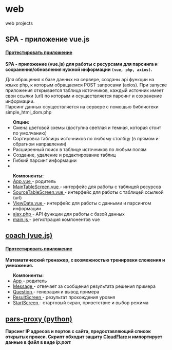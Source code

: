 # web
web projects
<h2> SPA - приложение vue.js</h2>
 <h4><a href="http://zotov.mcdir.ru/index.html">Протестировать приложение</a></h4>
 <p><b> 
 SPA - приложение (vue.js) для работы с ресурсами для парсинга и сохранения/обновления нужной информации <code>(vue, php, axios)</code>.
 </b></p>
 <p>Для обращения к базе данных на сервере, созданы api функции на языке php, к которым обращаемся POST запросами (axios).
 При запуске приложения открывается таблица источников, каждый источник имеет свои ссылки (url) по которым и осуществляется парсинг и сохранение информации.</br>
Парсинг данных осуществляется на сервере с помощью библиотеки simple_html_dom.php</p>
 <ul><b>Опции: </b>
 <li>Смена цветовой схемы (доступна светлая и темная, которая стоит по умолчанию)</li>
 <li>Сортировка таблицы источников по любому столбцу (в прямом и обратном направлении)</li>
 <li>Расширенный поиск в таблице источников по любым полям</li>
 <li>Создание, удаление и редактирование таблиц</li>
 <li>Гибкий парсинг информации</li>
 <li></li>
</ul>
 <ul><b>Компоненты: </b>
  <li> <a href="https://github.com/mikenmsl/web/blob/master/vueProject/IPS/src/App.vue" >App.vue </a> -	родитель </li>
 <li> <a href="https://github.com/mikenmsl/web/blob/master/vueProject/IPS/src/components/MainTableScreen.vue" >MainTableScreen.vue </a> -	интерфейс для работы с таблицей ресурсов</li>
        <li> <a href="https://github.com/mikenmsl/web/blob/master/vueProject/IPS/src/components/SourceTableScreen.vue" >SourceTableScreen.vue </a> -	интерфейс для работы с таблицей ссылкой (url)</li>
 <li> <a href="https://github.com/mikenmsl/web/blob/master/vueProject/IPS/src/components/ViewDate.vue" >ViewDate.vue </a> -	интерфейс для работы с данными и парсингом информации</li>
 <li> <a href="https://github.com/mikenmsl/web/blob/master/vueProject/IPS/ajax.php" >ajax.php </a> -	API функции для работы с базой данных </li>
 <li> <a href="https://github.com/mikenmsl/web/blob/master/vueProject/IPS/src/main.js" >main.js </a> -	регистрация компонентов vue</li>
    </ul>
<div>
 <div>
 <h2>
        <a href="https://github.com/mikenmsl/web/tree/master/vueProject/coach" >coach (vue.js)</a>
    </h2>
  <h4><a href="http://zotov.mcdir.ru/coach/index.html">Протестировать приложение</a></h4>
<p><b> 
 Математический тренажер, с возможностью тренировки сложения и умножения.
 </b></p>
  
 <ul><b>Компоненты: </b>
  <li> <a href="https://github.com/mikenmsl/web/blob/master/vueProject/coach/src/App.vue" >App </a> -	родитель </li>
 <li> <a href="https://github.com/mikenmsl/web/blob/master/vueProject/coach/src/components/Message.vue" >Message </a> -	отвечает за сообщения результата решения примера</li>
        <li> <a href="https://github.com/mikenmsl/web/blob/master/vueProject/coach/src/components/Question.vue" >Question </a> -	генерация и вывод примера</li>
 <li> <a href="https://github.com/mikenmsl/web/blob/master/vueProject/coach/src/components/ResultScreen.vue" >ResultScreen </a> -	результат прохождения уровня</li>
 <li> <a href="https://github.com/mikenmsl/web/blob/master/vueProject/coach/src/components/StartScreen.vue" >StartScreen </a> -	стартовый экран, приветствие и выбор режима</li>
    </ul>
    


<div>
 <div>
 <h2>
        <a href="https://github.com/mikenmsl/web/blob/master/pars-proxy.py" >pars-proxy (python) </a>
    </h2>
<p><b> 
Парсинг IP адресов и портов с сайта, предоставляющий список открытых прокси. Скрипт обходит защиту <a href="https://www.cloudflare.com">CloudFlare </a> и импортирует данные в файл в виде <i>ip:port</i>
 </b></p>
 
 <p>
    

